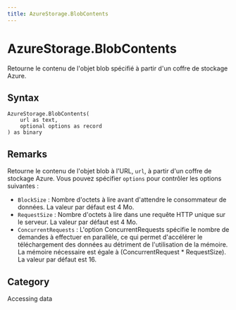 ```yaml
---
title: AzureStorage.BlobContents
---
```


# AzureStorage.BlobContents


Retourne le contenu de l&#39;objet blob spécifié à partir d&#39;un coffre de stockage Azure.


## Syntax

```powerquery
AzureStorage.BlobContents(
    url as text,
    optional options as record
) as binary
```


## Remarks

Retourne le contenu de l'objet blob à l'URL, <code>url</code>, à partir d'un coffre de stockage Azure. Vous pouvez spécifier <code>options</code> pour contrôler les options suivantes :    <ul><li><code>BlockSize</code> : Nombre d&#39;octets &#224; lire avant d&#39;attendre le consommateur de donn&#233;es. La valeur par d&#233;faut est 4&#160;Mo.</li><li><code>RequestSize</code> : Nombre d&#39;octets &#224; lire dans une requ&#234;te HTTP unique sur le serveur. La valeur par d&#233;faut est 4&#160;Mo.</li><li><code>ConcurrentRequests</code> : L&#39;option ConcurrentRequests sp&#233;cifie le nombre de demandes &#224; effectuer en parall&#232;le, ce qui permet d&#39;acc&#233;l&#233;rer le t&#233;l&#233;chargement des donn&#233;es au d&#233;triment de l&#39;utilisation de la m&#233;moire. La m&#233;moire n&#233;cessaire est &#233;gale &#224; (ConcurrentRequest \* RequestSize). La valeur par d&#233;faut est&#160;16.</li></ul>



## Category
Accessing data
